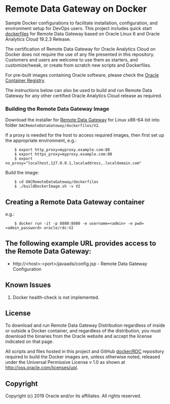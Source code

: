 Remote Data Gateway on Docker
=============
Sample Docker configurations to facilitate installation, configuration, and environment setup for DevOps users. 
This project includes quick start [dockerfiles](dockerfiles/) for Remote Data Gateway based on Oracle Linux 6 and Oracle Analytics Cloud 19.2.3 Release.

The certification of Remote Data Gateway for Oracle Analytics Cloud on Docker does not require the use of any file presented in this repository. 
Customers and users are welcome to use them as starters, and customize/tweak, or create from scratch new scripts and Dockerfiles.

For pre-built images containing Oracle software, please check the [Oracle Container Registry](https://container-registry.oracle.com).

The instructions below can also be used to build and run Remote Data Gateway for any other certified Oracle Analytics Cloud release as required.

### Building the Remote Data Gateway Image

Download the installer for [Remote Data Gateway](https://www.oracle.com/middleware/technologies/oac-downloads.html) for Linux x86-64-bit into folder `OACRemoteDataGateway/dockerfiles/V2`.

If a proxy is needed for the host to access required images, then first set up the appropriate environment, e.g.:

        $ export http_proxy=myproxy.example.com:80
        $ export https_proxy=myproxy.example.com:80
        $ export no_proxy="localhost,127.0.0.1,localaddress,.localdomain.com"

Build the image:

        $ cd OACRemoteDataGateway/dockerfiles
        $ ./buildDockerImage.sh -v V2

## Creating a Remote Data Gateway container

e.g.:

        $ docker run -it -p 8080:8080 -e username=<admin> -e pwd=<admin_password> oracle/rdc:V2


## The following example URL provides access to the Remote Data Gateway:
* http://&lt;host&gt;:&lt;port&gt;/javaads/config.jsp - Remote Data Gateway Configuration


## Known Issues
1. Docker health-check is not implemented.


## License

To download and run Remote Data Gateway Distribution regardless of inside or outside a Docker container, and regardless of the distribution, you must download the binaries from the Oracle website and accept the license indicated on that page.

All scripts and files hosted in this project and GitHub [docker/RDC](./) repository required to build the Docker images are, unless otherwise noted, released under the Universal Permissive License v 1.0 as shown at http://oss.oracle.com/licenses/upl.

## Copyright

Copyright (c) 2019 Oracle and/or its affiliates. All rights reserved.
